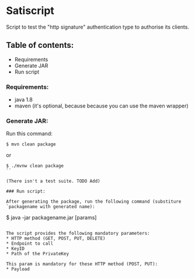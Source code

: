 # Satiscript

Script to test the "http signature" authentication type to authorise its clients.

## Table of contents:
* Requirements
* Generate JAR
* Run script

### Requirements:

* java 1.8
* maven (it's optional, because because you can use the maven wrapper)

### Generate JAR:

Run this command:
```
$ mvn clean package
```
or
```
$ ./mvnw clean package
``

(There isn't a test suite. TODO Add)

### Run script:

After generating the package, run the following command (substiture `packagename with generated name):
```
$ java -jar packagename.jar [params]
```

The script provides the following mandatory parameters:
* HTTP method (GET, POST, PUT, DELETE)
* Endpoint to call
* KeyID
* Path of the PrivateKey

This param is mandatory for these HTTP method (POST, PUT):
* Payload
